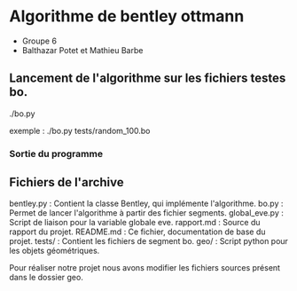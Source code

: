 # Algorithme de bentley ottmann

* Groupe 6
* Balthazar Potet et Mathieu Barbe

## Lancement de l'algorithme sur les fichiers testes bo.

./bo.py <fichier bo>

exemple : ./bo.py tests/random_100.bo

### Sortie du programme 

## Fichiers de l'archive

bentley.py : Contient la classe Bentley, qui implémente l'algorithme.
bo.py : Permet de lancer l'algorithme à partir des fichier segments.
global_eve.py : Script de liaison pour la variable globale eve.
rapport.md : Source du rapport du projet.
README.md : Ce fichier, documentation de base du projet.
tests/ : Contient les fichiers de segment bo.
geo/ : Script python pour les objets géométriques.

Pour réaliser notre projet nous avons modifier les fichiers sources présent dans le dossier geo.
